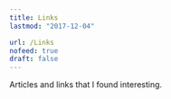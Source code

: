 ```yaml
---
title: Links
lastmod: "2017-12-04"

url: /Links
nofeed: true
draft: false
---
```


Articles and links that I found interesting.
